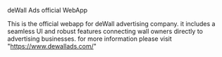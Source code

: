 deWall Ads official WebApp

This is the official webapp for deWall advertising company. it includes a seamless UI and robust features connecting wall owners directly to advertising businesses. 
for more information please visit "https://www.dewallads.com/"
